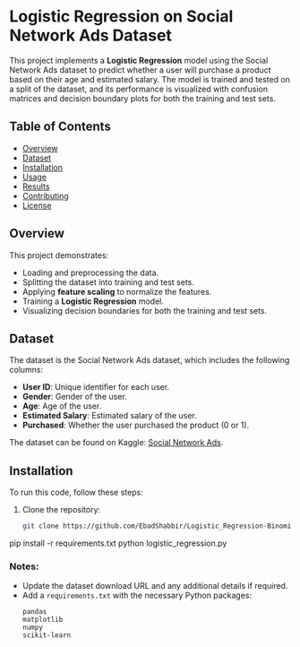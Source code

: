 # Logistic Regression on Social Network Ads Dataset

This project implements a **Logistic Regression** model using the Social Network Ads dataset to predict whether a user will purchase a product based on their age and estimated salary. The model is trained and tested on a split of the dataset, and its performance is visualized with confusion matrices and decision boundary plots for both the training and test sets.

## Table of Contents
- [Overview](#overview)
- [Dataset](#dataset)
- [Installation](#installation)
- [Usage](#usage)
- [Results](#results)
- [Contributing](#contributing)
- [License](#license)

## Overview
This project demonstrates:
- Loading and preprocessing the data.
- Splitting the dataset into training and test sets.
- Applying **feature scaling** to normalize the features.
- Training a **Logistic Regression** model.
- Visualizing decision boundaries for both the training and test sets.

## Dataset
The dataset is the Social Network Ads dataset, which includes the following columns:
- **User ID**: Unique identifier for each user.
- **Gender**: Gender of the user.
- **Age**: Age of the user.
- **Estimated Salary**: Estimated salary of the user.
- **Purchased**: Whether the user purchased the product (0 or 1).

The dataset can be found on Kaggle: [Social Network Ads](https://www.kaggle.com).

## Installation
To run this code, follow these steps:

1. Clone the repository:
   ```bash
   git clone https://github.com/EbadShabbir/Logistic_Regression-Binomial-
   
   
pip install -r requirements.txt
python logistic_regression.py

### Notes:
- Update the dataset download URL and any additional details if required.
- Add a `requirements.txt` with the necessary Python packages:
  ```text
  pandas
  matplotlib
  numpy
  scikit-learn
